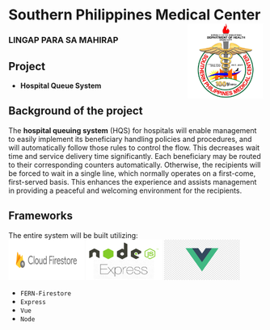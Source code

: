 Southern Philippines Medical Center <img src="https://github.com/JoshuaVincentSerentas2/itelective3-web/blob/main/spmc.jpg" width="150" height="150" align="right"> 
===========
### LINGAP PARA SA MAHIRAP 


## Project
* **Hospital Queue System**

## Background of the project
The **hospital queuing system** (HQS) for hospitals will enable management to easily implement its beneficiary handling policies and procedures, and will automatically follow those rules to control the flow. This decreases wait time and service delivery time significantly. Each beneficiary may be routed to their corresponding counters automatically. Otherwise, the recipients will be forced to wait in a single line, which normally operates on a first-come, first-served basis. This enhances the experience and assists management in providing a peaceful and welcoming environment for the recipients.

## Frameworks
The entire system will be built utilizing: <br />
<img src="https://github.com/JoshuaVincentSerentas2/itelective3-web/blob/main/Firebase-Cloud-Firestore.png" width="150" height="80">
<img src="https://github.com/JoshuaVincentSerentas2/itelective3-web/blob/main/nodex.png" width="150" height="80">
<img src="https://github.com/JoshuaVincentSerentas2/itelective3-web/blob/main/vue.png" width="150" height="80">

* `FERN-Firestore`
* `Express`
* `Vue`
* `Node`

